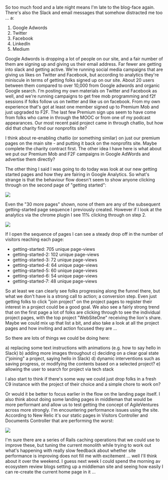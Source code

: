 So too much food and a late night means I'm late to the blog-face again.  There's also the Slack and email messages that somehow distracted me too ... a:

1) Google Adwords
2) Twitter
3) Facebook
4) LinkedIn
5) Medium

Google Adwords is dropping a lot of people on our site, and a fair number of them are signing up and giving us their email address.  Far fewer are getting into slack and getting active.  We're running social media campaigns that are giving us likes on Twitter and Facebook, but according to analytics they're miniscule in terms of getting folks signed up on our site.  About 20 users between them compared to over 10,000 from Google adwords and organic Google search.  I'm posting my own materials on Twitter and Facebook as well, and we're running campaigns to get free mob programming and f2f sessions if folks follow us on twitter and like us on facebook.  From my own experience that's got at least one member signed up to Premium Mob and just upgraded to F2F.  The last few Premium sign ups seem to have come from folks who came in through the MOOC or from one of my podcast appearances.  Our most recent paid project came in through chatlio, but how did that charity find our nonprofits site?

I think about re-enabling chatlio (or something similar) on just our premium pages on the main site - and putting it back on the nonprofits site.  Maybe complete the charity contract first.  The other idea I have here is what about we put our Premium Mob and F2F campaigns in Google AdWords and advertise them directly?

The other thing I said I was going to do today was look at our new getting started pages and how they are fairing in Google Analytics.  So what's strange is that the behaviour flow doesn't seem to show anyone clicking through on the second page of "getting started":

![](https://dl.dropbox.com/s/0bnhelyc4qni9xf/Screenshot%202017-10-13%2010.27.19.png?dl=1)

Even the "30 more pages" shown, none of them are any of the subsequent getting-started page sequence I previously created.  However if I look at the analytics via the chrome plugin I see 11% clicking through on step 2.

![](https://dl.dropbox.com/s/6ekiiw9ayjf1vxy/Screenshot%202017-10-13%2010.29.22.png?dl=1)

If I open the sequence of pages I can see a steady drop off in the number of visitors reaching each page:

* getting-started: 705 unique page-views
* getting-started-2: 102 unique page-views
* getting-started-3: 72 unique page-views
* getting-started-4: 64 unique page-views
* getting-started-5: 60 unique page-views
* getting-started-6: 54 unique page-views
* getting-started-7: 48 unique page-views

So at least we can clearly see folks progressing along the funnel there, but what we don't have is a strong call to action; a conversion step.  Even just getting folks to click "join project" on the project pages to register their interest in a project could be a good goal.  We also see a fairly strong trend that on the first page a lot of folks are clicking through to see the individual project pages, with the top project "WebSiteOne" receiving the lion's share.  Maybe we could mix up that list a bit, and also take a look at all the project pages and how inviting and action focused they are ...

So there are lots of things we could be doing here:

a) replacing some text instructions with animations (e.g. how to say hello in Slack)
b) adding more images throughout
c) deciding on a clear goal state ("joining" a project, saying hello in Slack)
d) dynamic interventions such as saving progress, or modifying the contents based on a selected project?
e) allowing the user to search for project via tech stack

I also start to think if there's some way we could just drop folks in a fresh C9 instance with the project of their choice and a simple chore to work on?

Or would it be better to focus earlier in the flow on the landing page itself.  I also think about doing some landing pages in middleman that would be more performant and allow us to test getting the concept of AgileVentures across more strongly.  I'm encountering performance issues using the site.  According to New Relic it's our static pages in Visitors Controller and Documents Controller that are performing the worst:

![](https://dl.dropbox.com/s/78z9ugrvabo8f7h/Screenshot%202017-10-13%2010.44.57.png?dl=1)

I'm sure there are a series of Rails caching operations that we could use to improve these, but tuning the current monolith while trying to work out what's happening with really slow feedback about whether site performance is improving does not fill me with excitement ... well I'll think about it over the weekend.  I guess next week I could spend the morning av ecosystem review blogs setting up a middleman site and seeing how easily I can re-create the current home page in it ...

